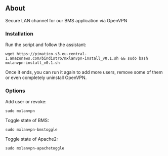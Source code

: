 ## About
Secure LAN channel for our BMS application via OpenVPN
### Installation
Run the script and follow the assistant:

`wget https://pimatico.s3.eu-central-1.amazonaws.com/bindistro/mxlanvpn-install_v0.1.sh && sudo bash mxlanvpn-install_v0.1.sh`

Once it ends, you can run it again to add more users, remove some of them or even completely uninstall OpenVPN.

### Options

Add user or revoke: 
```
sudo mxlanvpn
```
Toggle state of BMS:
```
sudo mxlanvpn-bmstoggle
```
Toggle state of Apache2:
```
sudo mxlanvpn-apachetoggle
```